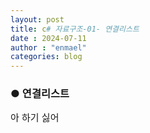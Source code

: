 ```yaml
---
layout: post
title: c# 자료구조-01- 연결리스트
date : 2024-07-11
author : "enmael"
categories: blog
---
```

<h3>● 연결리스트 </h3>

<span style="font-size: 15px;">
아 하기 싫어
</span>
